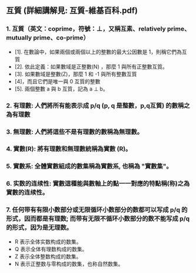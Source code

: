 ## 互質 (詳細講解見: 互質-維基百科.pdf)
### 1. 互質（英文：coprime，符號：⊥，又稱互素、relatively prime、mutually prime、co-prime）
 - [1]. 在數論中，如果兩個或兩個以上的整數的最大公因數是 1，則稱它們為互質
 - [2]. 依此定義：如果數域是正整數(N) ，那麼 1 與所有正整數互質。 
 - [3]. 如果數域是整數(Z)，那麼 1 和 -1 與所有整數互質
 - [4]，而且它們是唯一與 0 互質的整數
 - [5]. 兩個整數 a 與 b 互質，記為 a ⊥ b。

### 2. 有理數: 人們將所有能表示成 p/q (p, q 是整數，p,q互質) 的數稱之為有理數
### 3. 無理數: 人們將這些不是有理數的數稱為無理數。
### 4. 實數(R): 將有理數和無理數統稱為實數 (R)。
### 5. 實數系: 全體實數組成的數集稱為實數系, 也稱為 "實數集"。
### 6. 实数的连续性: 實數這種能與數軸上的點一一對應的特點稱(称)之為實數的连续性。
### 7. 任何带有有限小数部分或无限循环小数部分的数都可以写成 p/q 的形式，因而都是有理数; 而带有无限不循环小数部分的数不能写成 p/q 的形式，因为是无理数。
  - R 表示全体实数构成的数集。
  - Q 表示全体有理数构成的数集。
  - Z 表示全体整数构成的数集。
  - N 表示正整数与零构成的数集，也称自然数集。